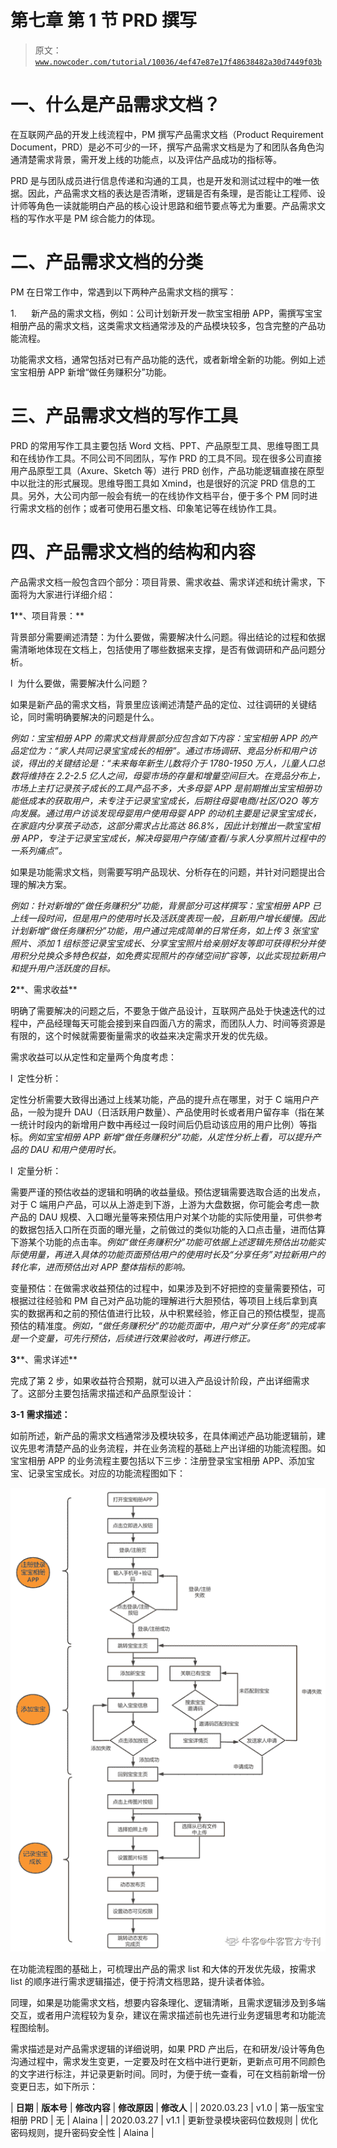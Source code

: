 # 第七章 第 1 节 PRD 撰写

> 原文：[`www.nowcoder.com/tutorial/10036/4ef47e87e17f48638482a30d7449f03b`](https://www.nowcoder.com/tutorial/10036/4ef47e87e17f48638482a30d7449f03b)

# 一、什么是产品需求文档？

在互联网产品的开发上线流程中，PM 撰写产品需求文档（Product Requirement Document，PRD）是必不可少的一环，撰写产品需求文档是为了和团队各角色沟通清楚需求背景，需开发上线的功能点，以及评估产品成功的指标等。

PRD 是与团队成员进行信息传递和沟通的工具，也是开发和测试过程中的唯一依据。因此，产品需求文档的表达是否清晰，逻辑是否有条理，是否能让工程师、设计师等角色一读就能明白产品的核心设计思路和细节要点等尤为重要。产品需求文档的写作水平是 PM 综合能力的体现。

# 二、产品需求文档的分类

PM 在日常工作中，常遇到以下两种产品需求文档的撰写：

1.      新产品的需求文档，例如：公司计划新开发一款宝宝相册 APP，需撰写宝宝相册产品的需求文档，这类需求文档通常涉及的产品模块较多，包含完整的产品功能流程。

功能需求文档，通常包括对已有产品功能的迭代，或者新增全新的功能。例如上述宝宝相册 APP 新增“做任务赚积分”功能。

# 三、产品需求文档的写作工具

PRD 的常用写作工具主要包括 Word 文档、PPT、产品原型工具、思维导图工具和在线协作工具。不同公司不同团队，写作 PRD 的工具不同。现在很多公司直接用产品原型工具（Axure、Sketch 等）进行 PRD 创作，产品功能逻辑直接在原型中以批注的形式展现。思维导图工具如 Xmind，也是很好的沉淀 PRD 信息的工具。另外，大公司内部一般会有统一的在线协作文档平台，便于多个 PM 同时进行需求文档的创作；或者可使用石墨文档、印象笔记等在线协作工具。

# 四、产品需求文档的结构和内容

产品需求文档一般包含四个部分：项目背景、需求收益、需求详述和统计需求，下面将为大家进行详细介绍：

**1****、项目背景：**

背景部分需要阐述清楚：为什么要做，需要解决什么问题。得出结论的过程和依据需清晰地体现在文档上，包括使用了哪些数据来支撑，是否有做调研和产品问题分析。

l  为什么要做，需要解决什么问题？

如果是新产品的需求文档，背景里应该阐述清楚产品的定位、过往调研的关键结论，同时需明确要解决的问题是什么。

*例如：宝宝相册 APP 的需求文档背景部分应包含如下内容：宝宝相册 APP 的产品定位为：“家人共同记录宝宝成长的相册”。通过市场调研、竞品分析和用户访谈，得出的关键结论是：“未来每年新生儿数将介于 1780-1950 万人，儿童人口总数将维持在 2.2-2.5 亿人之间，母婴市场的存量和增量空间巨大。在竞品分布上，市场上主打记录孩子成长的工具产品不多，大多母婴 APP 是前期推出宝宝相册功能低成本的获取用户，未专注于记录宝宝成长，后期往母婴电商/社区/O2O 等方向发展。通过用户访谈发现母婴用户使用母婴 APP 的动机主要是记录宝宝成长，在家庭内分享孩子动态，这部分需求占比高达 86.8%，因此计划推出一款宝宝相册 APP，专注于记录宝宝成长，解决母婴用户存储/查看/与家人分享照片过程中的一系列痛点”。*

如果是功能需求文档，则需要写明产品现状、分析存在的问题，并针对问题提出合理的解决方案。

*例如：针对新增的”做任务赚积分”功能，背景部分可这样撰写：宝宝相册 APP 已上线一段时间，但是用户的使用时长及活跃度表现一般，且新用户增长缓慢。因此计划新增“做任务赚积分”功能，用户通过完成简单的日常任务，如上传 3 张宝宝照片、添加 1 组标签记录宝宝成长、分享宝宝照片给亲朋好友等即可获得积分并使用积分兑换众多特色权益，如免费实现照片的存储空间扩容等，以此实现拉新用户和提升用户活跃度的目标。*

**2****、需求收益**

明确了需要解决的问题之后，不要急于做产品设计，互联网产品处于快速迭代的过程中，产品经理每天可能会接到来自四面八方的需求，而团队人力、时间等资源是有限的，这个时候就需要衡量需求的收益来决定需求开发的优先级。

需求收益可以从定性和定量两个角度考虑：

l  定性分析：

定性分析需要大致得出通过上线某功能，产品的提升点在哪里，对于 C 端用户产品，一般为提升 DAU（日活跃用户数量）、产品使用时长或者用户留存率（指在某一统计时段内的新增用户数中再经过一段时间后仍启动该应用的用户比例）等指标。*例如宝宝相册 APP 新增“做任务赚积分”功能，从定性分析上看，可以提升产品的 DAU 和用户使用时长。*

l  定量分析：

需要严谨的预估收益的逻辑和明确的收益量级。预估逻辑需要选取合适的出发点，对于 C 端用户产品，可以从上游走到下游，上游为大盘数据，你可能会考虑一款产品的 DAU 规模、入口曝光量等来预估用户对某个功能的实际使用量，可供参考的数据包括入口所在页面的曝光量，之前做过的类似功能的入口点击量，进而估算下游某个功能的点击率。*例如“做任务赚积分”功能可依据上述逻辑先预估出功能实际使用量，再进入具体的功能页面预估用户的使用时长及“分享任务”对拉新用户的转化率，进而预估出对 APP 整体指标的影响。*

变量预估：在做需求收益预估的过程中，如果涉及到不好把控的变量需要预估，可根据过往经验和 PM 自己对产品功能的理解进行大胆预估，等项目上线后拿到真实的数据再和之前的预估值进行比较，从中积累经验，修正自己的预估模型，提高预估的精准度。*例如，“做任务赚积分”的功能页面中，用户对“分享任务”的完成率是一个变量，可先行预估，后续进行效果验收时，再进行修正。*

**3****、需求详述**

完成了第 2 步，如果收益符合预期，就可以进入产品设计阶段，产出详细需求了。这部分主要包括需求描述和产品原型设计：

**3-1** **需求描述：**

如前所述，新产品的需求文档通常涉及模块较多，在具体阐述产品功能逻辑前，建议先思考清楚产品的业务流程，并在业务流程的基础上产出详细的功能流程图。如宝宝相册 APP 的业务流程主要包括以下三步：注册登录宝宝相册 APP、添加宝宝、记录宝宝成长。对应的功能流程图如下：

![](img/5ef72d6ec7150e822dfe32e41702ce07.png)

在功能流程图的基础上，可梳理出产品的需求 list 和大体的开发优先级，按需求 list 的顺序进行需求逻辑描述，便于捋清文档思路，提升读者体验。

同理，如果是功能需求文档，想要内容条理化、逻辑清晰，且需求逻辑涉及到多端交互，或者用户流程较为复杂，建议在需求描述前也先进行业务逻辑思考和功能流程图绘制。

需求描述是对产品需求逻辑的详细说明，如果 PRD 产出后，在和研发/设计等角色沟通过程中，需求发生变更，一定要及时在文档中进行更新，更新点可用不同颜色的文字进行标注，并记录更新时间。同时，为便于统一查看，可在文档前新增一份变更日志，如下所示：

| **日期** | **版本号** | **修改内容** | **修改原因** | **修改人** |
| 2020.03.23 | v1.0 | 第一版宝宝相册 PRD | 无 | Alaina |
| 2020.03.27 | v1.1 | 更新登录模块密码位数规则 | 优化密码规则，提升密码安全性 | Alaina |